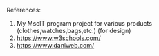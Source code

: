 References:
1. My MscIT program project for various products (clothes,watches,bags,etc.) (for design)
2. https://www.w3schools.com/
3. https://www.daniweb.com/
